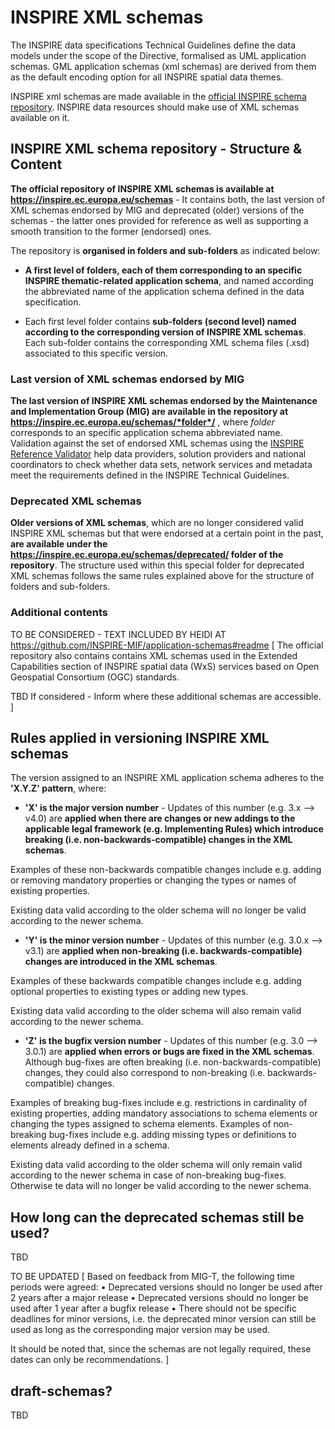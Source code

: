 # INSPIRE XML schemas

The INSPIRE data specifications Technical Guidelines define the data models under the scope of the Directive, formalised as UML application schemas. GML application schemas (xml schemas) are derived from them as the default encoding option for all INSPIRE spatial data themes. 

INSPIRE xml schemas are made available in the [official INSPIRE schema repository](https://inspire.ec.europa.eu/schemas). INSPIRE data resources should make use of XML schemas available on it.

## INSPIRE XML schema repository - Structure & Content

**The official repository of INSPIRE XML schemas is available at https://inspire.ec.europa.eu/schemas** - It contains both, the last version of XML schemas endorsed by MIG and deprecated (older) versions of the schemas - the latter ones provided for reference as well as supporting a smooth transition to the former (endorsed) ones.

The repository is **organised in folders and sub-folders** as indicated below:

* **A first level of folders, each of them corresponding to an specific INSPIRE thematic-related application schema**, and named according the abbreviated name of the application schema defined in the data specification.

* Each first level folder contains **sub-folders (second level) named according to the corresponding version of INSPIRE XML schemas**. Each sub-folder contains the corresponding XML schema files (.xsd) associated to this specific version.

### Last version of XML schemas endorsed by MIG
**The last version of INSPIRE XML schemas endorsed by the Maintenance and Implementation Group (MIG) are available in the repository at https://inspire.ec.europa.eu/schemas/*folder*/** , where *folder* corresponds to an specific application schema abbreviated name. 
Validation against the set of endorsed XML schemas using the [INSPIRE Reference Validator](https://inspire.ec.europa.eu/validator) help data providers, solution providers and national coordinators to check whether data sets, network services and metadata meet the requirements defined in the INSPIRE Technical Guidelines.

### Deprecated XML schemas
**Older versions of XML schemas**, which are no longer considered valid INSPIRE XML schemas but that were endorsed at a certain point in the past, **are available under the https://inspire.ec.europa.eu/schemas/deprecated/ folder of the repository**. The structure used within this special folder for deprecated XML schemas follows the same rules explained above for the structure of folders and sub-folders.

### Additional contents
TO BE CONSIDERED - TEXT INCLUDED BY HEIDI AT https://github.com/INSPIRE-MIF/application-schemas#readme [
The official repository also contains contains XML schemas used in the Extended Capabilities section of INSPIRE spatial data (WxS) services based on Open Geospatial Consortium (OGC) standards. 

TBD If considered - Inform where these additional schemas are accessible.
]

## Rules applied in versioning INSPIRE XML schemas
The version assigned to an INSPIRE XML application schema adheres to the **'X.Y.Z' pattern**, where:

* **'X' is the major version number** - Updates of this number (e.g. 3.x --> v4.0) are **applied when there are changes or new addings to the applicable legal framework (e.g. Implementing Rules) which introduce breaking (i.e. non-backwards-compatible) changes in the XML schemas**. 

Examples of these non-backwards compatible changes include e.g. adding or removing mandatory properties or changing the types or names of existing properties.

Existing data valid according to the older schema will no longer be valid according to the newer schema.

* **'Y' is the minor version number** - Updates of this number (e.g. 3.0.x --> v3.1) are **applied when non-breaking (i.e. backwards-compatible) changes are introduced in the XML schemas**. 

Examples of these backwards compatible changes include e.g. adding optional properties to existing types or adding new types.

Existing data valid according to the older schema will also remain valid according to the newer schema.

* **'Z' is the bugfix version number** - Updates of this number (e.g. 3.0 --> 3.0.1) are **applied when errors or bugs are fixed in the XML schemas**. Although bug-fixes are often breaking (i.e. non-backwards-compatible) changes, they could also correspond to non-breaking (i.e. backwards-compatible) changes.

Examples of breaking bug-fixes include e.g. restrictions in cardinality of existing properties, adding mandatory associations to schema elements or changing the types assigned to schema elements. Examples of non-breaking bug-fixes include e.g. adding missing types or definitions to elements already defined in a schema.

Existing data valid according to the older schema will only remain valid according to the newer schema in case of non-breaking bug-fixes. Otherwise te data will no longer be valid according to the newer schema.

## How long can the deprecated schemas still be used? 

TBD

TO BE UPDATED [
Based on feedback from MIG-T, the following time periods were agreed: 
•	Deprecated versions should no longer be used after 2 years after a major release 
•	Deprecated versions should no longer be used after 1 year after a bugfix release 
•	There should not be specific deadlines for minor versions, i.e. the deprecated minor version can still be used as long as the corresponding major version may be used. 

It should be noted that, since the schemas are not legally required, these dates can only be recommendations.
]

## draft-schemas?

TBD
